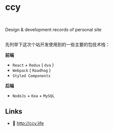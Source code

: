 # ccy

![]()

![]()

Design & development records of personal site

##

先列举下这次个站开发使用到的一些主要的包技术栈：

**前端**

- `React` + `Redux` ( `dva` )
- `Webpack` ( `Roadhog` )
- `Styled Components`

**后端**

- `NodeJs` + `Koa` + `MySQL`

## Links

- 🍃 <http://ccy.life>
